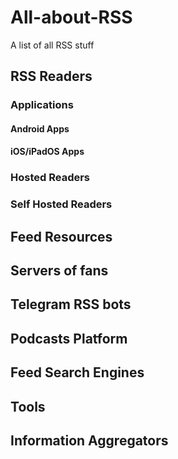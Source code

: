 # All-about-RSS
A list of all RSS stuff



## RSS Readers

### Applications

#### Android Apps

#### iOS/iPadOS Apps

### Hosted Readers

### Self Hosted Readers

## Feed Resources

## Servers of fans

## Telegram RSS bots

## Podcasts Platform

## Feed Search Engines

## Tools

## Information Aggregators
